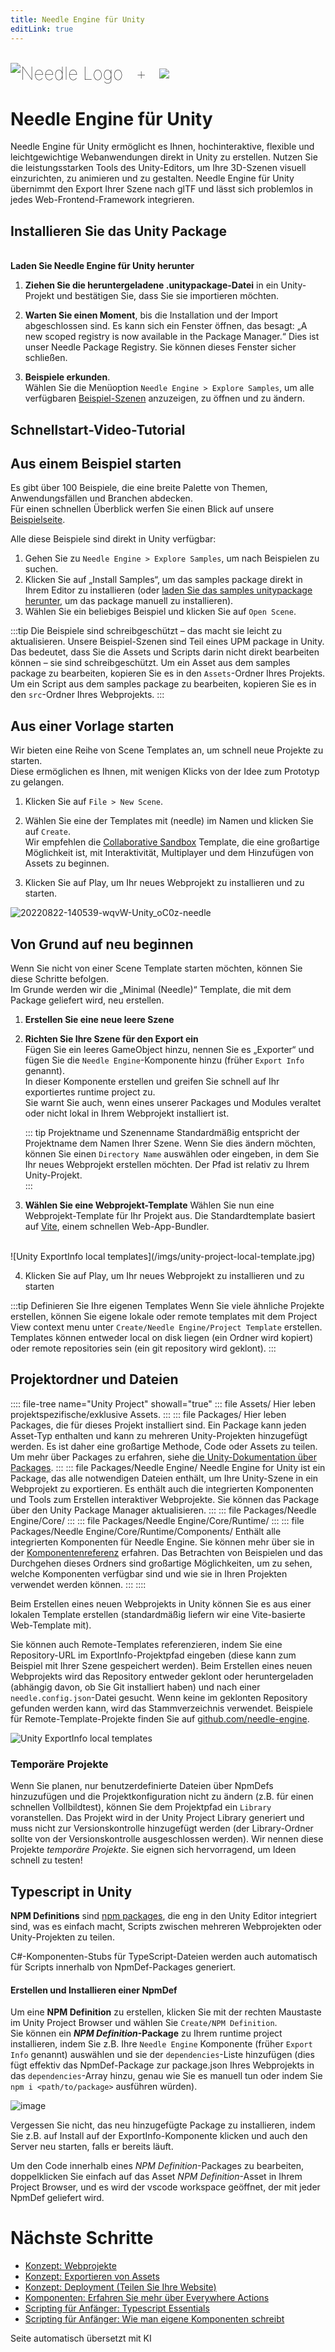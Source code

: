 ```yaml
---
title: Needle Engine für Unity
editLink: true
---
```

<br/>
<div class="centered" style="display: flex;
    align-items: center;
    gap: 20px;
    font-size: 2em;
    font-weight: 100;">
    <img src="/logo.png" style="max-height:70px;" title="Needle Logo" alt="Needle Logo"/> +
  <img src="/imgs/unity-logo.webp" style="max-height:70px;" />
</div>

# Needle Engine für Unity

Needle Engine für Unity ermöglicht es Ihnen, hochinteraktive, flexible und leichtgewichtige Webanwendungen direkt in Unity zu erstellen. Nutzen Sie die leistungsstarken Tools des Unity-Editors, um Ihre 3D-Szenen visuell einzurichten, zu animieren und zu gestalten. Needle Engine für Unity übernimmt den Export Ihrer Szene nach glTF und lässt sich problemlos in jedes Web-Frontend-Framework integrieren.


## Installieren Sie das Unity Package


<NoDownloadYet>
  <br/>
  <needle-button 
    event_goal="download_unity" 
    event_position="getting_started" 
    large 
    href="https://engine.needle.tools/downloads/unity?utm_source=needle_docs&utm_content=getting_started"
    same_tab
    next_url="/docs/unity/"
    >
    <strong>Laden Sie Needle Engine für Unity herunter</strong>
  </needle-button> 
</NoDownloadYet>

<!-- [Mirror](https://package-installer.glitch.me/v1/installer/needle/com.needle.engine-exporter?registry=https://packages.needle.tools&scope=com.needle&scope=org.khronos)    -->

1. **Ziehen Sie die heruntergeladene .unitypackage-Datei** in ein Unity-Projekt und bestätigen Sie, dass Sie sie importieren möchten.

2. **Warten Sie einen Moment**, bis die Installation und der Import abgeschlossen sind. Es kann sich ein Fenster öffnen, das besagt: „A new scoped registry is now available in the Package Manager.“ Dies ist unser Needle Package Registry. Sie können dieses Fenster sicher schließen.  
3. **Beispiele erkunden**.  
  Wählen Sie die Menüoption `Needle Engine > Explore Samples`, um alle verfügbaren [Beispiel-Szenen](https://engine.needle.tools/samples) anzuzeigen, zu öffnen und zu ändern.  

## Schnellstart-Video-Tutorial

<video-embed src="https://www.youtube.com/watch?v=3dB-d1Jo_Mk" limit_height />

## Aus einem Beispiel starten

Es gibt über 100 Beispiele, die eine breite Palette von Themen, Anwendungsfällen und Branchen abdecken.  
Für einen schnellen Überblick werfen Sie einen Blick auf unsere [Beispielseite](https://engine.needle.tools/samples/). 

Alle diese Beispiele sind direkt in Unity verfügbar:
1. Gehen Sie zu `Needle Engine > Explore Samples`, um nach Beispielen zu suchen.
2. Klicken Sie auf „Install Samples“, um das samples package direkt in Ihrem Editor zu installieren (oder [laden Sie das samples unitypackage herunter](http://engine.needle.tools/downloads/unity/samples), um das package manuell zu installieren).
3. Wählen Sie ein beliebiges Beispiel und klicken Sie auf `Open Scene`. 

:::tip Die Beispiele sind schreibgeschützt – das macht sie leicht zu aktualisieren.
Unsere Beispiel-Szenen sind Teil eines UPM package in Unity. Das bedeutet, dass Sie die Assets und Scripts darin nicht direkt bearbeiten können – sie sind schreibgeschützt. Um ein Asset aus dem samples package zu bearbeiten, kopieren Sie es in den `Assets`-Ordner Ihres Projekts. Um ein Script aus dem samples package zu bearbeiten, kopieren Sie es in den `src`-Ordner Ihres Webprojekts.
::: 

## Aus einer Vorlage starten

Wir bieten eine Reihe von Scene Templates an, um schnell neue Projekte zu starten.  
Diese ermöglichen es Ihnen, mit wenigen Klicks von der Idee zum Prototyp zu gelangen.  

1. Klicken Sie auf `File > New Scene`.

2. Wählen Sie eine der Templates mit (needle) im Namen und klicken Sie auf `Create`.   
   Wir empfehlen die [Collaborative Sandbox](https://engine.needle.tools/samples/collaborative-sandbox) Template, die eine großartige Möglichkeit ist, mit Interaktivität, Multiplayer und dem Hinzufügen von Assets zu beginnen.  
3. Klicken Sie auf Play, um Ihr neues Webprojekt zu installieren und zu starten.

![20220822-140539-wqvW-Unity_oC0z-needle](https://user-images.githubusercontent.com/2693840/185917275-a147cd90-d515-4086-950d-78358185b1ef.png)


## Von Grund auf neu beginnen

Wenn Sie nicht von einer Scene Template starten möchten, können Sie diese Schritte befolgen.  
Im Grunde werden wir die „Minimal (Needle)“ Template, die mit dem Package geliefert wird, neu erstellen.  

1. **Erstellen Sie eine neue leere Szene**  

2. **Richten Sie Ihre Szene für den Export ein**   
  Fügen Sie ein leeres GameObject hinzu, nennen Sie es „Exporter“ und fügen Sie die `Needle Engine`-Komponente hinzu (früher `Export Info` genannt).  
  In dieser Komponente erstellen und greifen Sie schnell auf Ihr exportiertes runtime project zu.  
  Sie warnt Sie auch, wenn eines unserer Packages und Modules veraltet oder nicht lokal in Ihrem Webprojekt installiert ist.  

    ::: tip Projektname und Szenenname
    Standardmäßig entspricht der Projektname dem Namen Ihrer Szene. Wenn Sie dies ändern möchten, können Sie einen ``Directory Name`` auswählen oder eingeben, in dem Sie Ihr neues Webprojekt erstellen möchten. Der Pfad ist relativ zu Ihrem Unity-Projekt.  
    :::
 
3. **Wählen Sie eine Webprojekt-Template**
  Wählen Sie nun eine Webprojekt-Template für Ihr Projekt aus. Die Standardtemplate basiert auf [Vite](https://vitejs.dev/), einem schnellen Web-App-Bundler.  
  <br/>
    ![Unity ExportInfo local templates](/imgs/unity-project-local-template.jpg)


4. Klicken Sie auf Play, um Ihr neues Webprojekt zu installieren und zu starten


:::tip Definieren Sie Ihre eigenen Templates
Wenn Sie viele ähnliche Projekte erstellen, können Sie eigene lokale oder remote templates mit dem Project View context menu unter `Create/Needle Engine/Project Template` erstellen. Templates können entweder local on disk liegen (ein Ordner wird kopiert) oder remote repositories sein (ein git repository wird geklont).
:::

## Projektordner und Dateien

:::: file-tree name="Unity Project" showall="true"
::: file Assets/
Hier leben projektspezifische/exklusive Assets.
::: 
::: file Packages/
Hier leben Packages, die für dieses Projekt installiert sind. Ein Package kann jeden Asset-Typ enthalten und kann zu mehreren Unity-Projekten hinzugefügt werden. Es ist daher eine großartige Methode, Code oder Assets zu teilen. Um mehr über Packages zu erfahren, siehe [die Unity-Dokumentation über Packages](https://docs.unity3d.com/Manual/PackagesList.html).
::: 
::: file Packages/Needle Engine/
Needle Engine for Unity ist ein Package, das alle notwendigen Dateien enthält, um Ihre Unity-Szene in ein Webprojekt zu exportieren. Es enthält auch die integrierten Komponenten und Tools zum Erstellen interaktiver Webprojekte. Sie können das Package über den Unity Package Manager aktualisieren.
:::
::: file Packages/Needle Engine/Core/
:::
::: file Packages/Needle Engine/Core/Runtime/
:::
::: file Packages/Needle Engine/Core/Runtime/Components/
Enthält alle integrierten Komponenten für Needle Engine. Sie können mehr über sie in der [Komponentenreferenz](./../component-reference.md) erfahren. Das Betrachten von Beispielen und das Durchgehen dieses Ordners sind großartige Möglichkeiten, um zu sehen, welche Komponenten verfügbar sind und wie sie in Ihren Projekten verwendet werden können.
:::
:::: 

Beim Erstellen eines neuen Webprojekts in Unity können Sie es aus einer lokalen Template erstellen (standardmäßig liefern wir eine Vite-basierte Web-Template mit).

Sie können auch Remote-Templates referenzieren, indem Sie eine Repository-URL im ExportInfo-Projektpfad eingeben (diese kann zum Beispiel mit Ihrer Szene gespeichert werden). Beim Erstellen eines neuen Webprojekts wird das Repository entweder geklont oder heruntergeladen (abhängig davon, ob Sie Git installiert haben) und nach einer `needle.config.json`-Datei gesucht. Wenn keine im geklonten Repository gefunden werden kann, wird das Stammverzeichnis verwendet. Beispiele für Remote-Template-Projekte finden Sie auf [github.com/needle-engine](https://github.com/needle-engine).

![Unity ExportInfo local templates](/imgs/unity-project-remote-template.jpg)

### Temporäre Projekte

Wenn Sie planen, nur benutzerdefinierte Dateien über NpmDefs hinzuzufügen und die Projektkonfiguration nicht zu ändern (z.B. für einen schnellen Vollbildtest), können Sie dem Projektpfad ein `Library` voranstellen. Das Projekt wird in der Unity Project Library generiert und muss nicht zur Versionskontrolle hinzugefügt werden (der Library-Ordner sollte von der Versionskontrolle ausgeschlossen werden). Wir nennen diese Projekte _temporäre Projekte_. Sie eignen sich hervorragend, um Ideen schnell zu testen!


## Typescript in Unity

**NPM Definitions** sind [npm packages](https://docs.npmjs.com/about-packages-and-modules), die eng in den Unity Editor integriert sind, was es einfach macht, Scripts zwischen mehreren Webprojekten oder Unity-Projekten zu teilen.    

C#-Komponenten-Stubs für TypeScript-Dateien werden auch automatisch für Scripts innerhalb von NpmDef-Packages generiert.

#### Erstellen und Installieren einer NpmDef
Um eine **NPM Definition** zu erstellen, klicken Sie mit der rechten Maustaste im Unity Project Browser und wählen Sie ``Create/NPM Definition``.   
Sie können ein ***NPM Definition*-Package** zu Ihrem runtime project installieren, indem Sie z.B. Ihre ``Needle Engine`` Komponente (früher ``Export Info`` genannt) auswählen und sie der ``dependencies``-Liste hinzufügen (dies fügt effektiv das NpmDef-Package zur package.json Ihres Webprojekts in das `dependencies`-Array hinzu, genau wie Sie es manuell tun oder indem Sie `npm i <path/to/package>` ausführen würden).

![image](https://user-images.githubusercontent.com/5083203/170374130-d0e32516-a1d4-4903-97c2-7ec9fa0b17d4.png)

Vergessen Sie nicht, das neu hinzugefügte Package zu installieren, indem Sie z.B. auf Install auf der ExportInfo-Komponente klicken und auch den Server neu starten, falls er bereits läuft.

Um den Code innerhalb eines *NPM Definition*-Packages zu bearbeiten, doppelklicken Sie einfach auf das Asset *NPM Definition*-Asset in Ihrem Project Browser, und es wird der vscode workspace geöffnet, der mit jeder NpmDef geliefert wird.


# Nächste Schritte

- [Konzept: Webprojekte](../project-structure.md)
- [Konzept: Exportieren von Assets](../export.md)
- [Konzept: Deployment (Teilen Sie Ihre Website)](../deployment.md)
- [Komponenten: Erfahren Sie mehr über Everywhere Actions](../everywhere-actions.md)
- [Scripting für Anfänger: Typescript Essentials](../getting-started/typescript-essentials.md)
- [Scripting für Anfänger: Wie man eigene Komponenten schreibt](../scripting.md)

Seite automatisch übersetzt mit KI